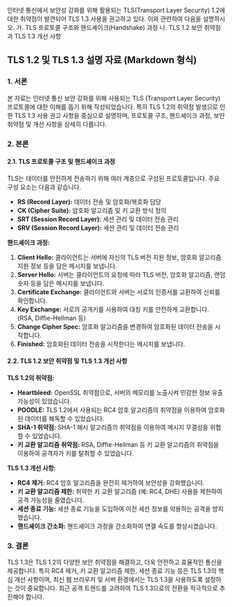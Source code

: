 인터넷 통신에서 보안성 강화를 위해 활용되는 TLS(Transport Layer Security) 1.2에 대한 취약점이 발견되어 TLS 1.3 사용을 권고하고 있다. 이와 관련하여 다음을 설명하시오. 
가. TLS 프로토콜 구조와 핸드셰이크(Handshake) 과정 
나. TLS 1.2 보안 취약점과 TLS 1.3 개선 사항

## TLS 1.2 및 TLS 1.3 설명 자료 (Markdown 형식)

### 1. 서론

본 자료는 인터넷 통신 보안 강화를 위해 사용되는 TLS (Transport Layer Security) 프로토콜에 대한 이해를 돕기 위해 작성되었습니다. 특히 TLS 1.2의 취약점 발생으로 인한 TLS 1.3 사용 권고 사항을 중심으로 설명하며, 프로토콜 구조, 핸드셰이크 과정, 보안 취약점 및 개선 사항을 상세히 다룹니다.

### 2. 본론

#### 2.1. TLS 프로토콜 구조 및 핸드셰이크 과정

TLS는 데이터를 안전하게 전송하기 위해 여러 계층으로 구성된 프로토콜입니다. 주요 구성 요소는 다음과 같습니다.

*   **RS (Record Layer):** 데이터 전송 및 암호화/복호화 담당
*   **CK (Cipher Suite):** 암호화 알고리즘 및 키 교환 방식 정의
*   **SRT (Session Record Layer):** 세션 관리 및 데이터 전송 관리
*   **SRV (Session Record Layer):** 세션 관리 및 데이터 전송 관리

**핸드셰이크 과정:**

1.  **Client Hello:** 클라이언트는 서버에 자신의 TLS 버전 지원 정보, 암호화 알고리즘 지원 정보 등을 담은 메시지를 보냅니다.
2.  **Server Hello:** 서버는 클라이언트의 요청에 따라 TLS 버전, 암호화 알고리즘, 랜덤 숫자 등을 담은 메시지를 보냅니다.
3.  **Certificate Exchange:** 클라이언트와 서버는 서로의 인증서를 교환하여 신뢰를 확인합니다.
4.  **Key Exchange:**  서로의 공개키를 사용하여 대칭 키를 안전하게 교환합니다. (RSA, Diffie-Hellman 등)
5.  **Change Cipher Spec:** 암호화 알고리즘을 변경하여 암호화된 데이터 전송을 시작합니다.
6.  **Finished:** 암호화된 데이터 전송을 시작한다는 메시지를 보냅니다.

#### 2.2. TLS 1.2 보안 취약점 및 TLS 1.3 개선 사항

**TLS 1.2의 취약점:**

*   **Heartbleed:** OpenSSL 취약점으로, 서버의 메모리를 노출시켜 민감한 정보 유출 가능성이 있었습니다.
*   **POODLE:** TLS 1.2에서 사용되는 RC4 암호 알고리즘의 취약점을 이용하여 암호화된 데이터를 해독할 수 있었습니다.
*   **SHA-1 취약점:** SHA-1 해시 알고리즘의 취약점을 이용하여 메시지 무결성을 위협할 수 있었습니다.
*   **키 교환 알고리즘 취약점:**  RSA, Diffie-Hellman 등 키 교환 알고리즘의 취약점을 이용하여 공격자가 키를 탈취할 수 있었습니다.

**TLS 1.3 개선 사항:**

*   **RC4 제거:** RC4 암호 알고리즘을 완전히 제거하여 보안성을 강화했습니다.
*   **키 교환 알고리즘 제한:**  취약한 키 교환 알고리즘 (예: RC4, DHE) 사용을 제한하여 공격 가능성을 줄였습니다.
*   **세션 종료 기능:**  세션 종료 기능을 도입하여 이전 세션 정보를 악용하는 공격을 방지했습니다.
*   **핸드셰이크 간소화:**  핸드셰이크 과정을 간소화하여 연결 속도를 향상시켰습니다.

### 3. 결론

TLS 1.3은 TLS 1.2의 다양한 보안 취약점을 해결하고, 더욱 안전하고 효율적인 통신을 제공합니다.  특히 RC4 제거, 키 교환 알고리즘 제한, 세션 종료 기능 등은 TLS 1.3의 핵심 개선 사항이며,  최신 웹 브라우저 및 서버 환경에서는 TLS 1.3을 사용하도록 설정하는 것이 중요합니다.  최근 공격 트렌드를 고려하여 TLS 1.3으로의 전환을 적극적으로 추진해야 합니다.
